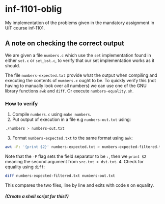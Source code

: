# inf-1101-oblig
My implementation of the problems given in the mandatory assignment in UiT course inf-1101.


## A note on checking the correct output

We are given a file `numbers.c` which use the `set` implementation found in either `set.c` or `set_bst.c`, to verify that our set implementation works as it should.

The file `numbers-expected.txt` provide what the output when compiling and executing the contents of `numbers.c` ought to be. To quickly verify this (not having to manually look over all numbers) we can use one of the GNU library functions `awk` and `diff`. Or execute `numbers-equality.sh`.

### How to verify
1. Compile `numbers.c` using `make numbers`.
2. Put output of execution in a file e.g `numbers-out.txt` using:
```bash
./numbers > numbers-out.txt
```
3. Format `numbers-expected.txt` to the same format using `awk`:
```sh
awk -F: '{print $2}' numbers-expected.txt > numbers-expected-filtered.txt
```
Note that the `-F` flag sets the field separator to be `:`, then we `print $2` meaning the second argument from `src.txt > dst.txt`.
4. Check for equality using `diff`:
```sh
diff numbers-expected-filtered.txt numbers-out.txt
```
This compares the two files, line by line and exits with code `0` on equality.

##### (Create a shell script for this?)
